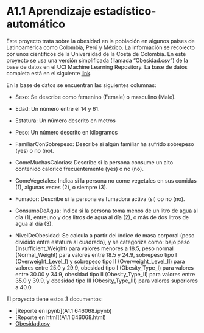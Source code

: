 # A1.1 Aprendizaje estadístico-automático
Este proyecto trata sobre la obesidad en la población en algunos países de Latinoamerica como Colombia, Perú y México. La información se recolecto por unos cientificos de la Universidad de la Costa de Colombia. En este proyecto se usa una versión simplificada (llamada “Obesidad.csv”) de la base de datos en el UCI Machine Learning Repository. La base de datos completa está en el siguiente [link](https://archive.ics.uci.edu/dataset/544/estimation+of+obesity+levels+based+on+eating+habits+and+physical+condition).

En la base de datos se encuentran las siguientes columnas:

* Sexo: Se describe como femenino (Female) o masculino (Male).

* Edad: Un número entre el 14 y 61.

* Estatura: Un número descrito en metros

* Peso: Un número descrito en kilogramos

* FamiliarConSobrepeso: Describe si algún familiar ha sufrido sobrepeso (yes) o no (no).

* ComeMuchasCalorias: Describe si la persona consume un alto contenido calorico frecuentemente (yes) o no (no).

* ComeVegetales: Indica si la persona no come vegetales en sus comidas (1), algunas veces (2), o siempre (3).

* Fumador: Describe si la persona es fumadora activa (si) op no (no).

* ConsumoDeAgua: Indica si la persona toma menos de un litro de agua al día (1), entreuno y dos litros de agua al día (2), o más de dos litros de agua al día (3).

* NivelDeObesidad: Se calcula a partir del índice de masa corporal (peso dividido entre estatura al cuadrado), y se categoriza como: bajo peso (Insufficient_Weight) para valores menores a 18.5, peso normal (Normal_Weight) para valores entre 18.5 y 24.9, sobrepeso tipo I (Overweight_Level_I) y sobrepeso tipo II (Overweight_Level_II) para valores entre 25.0 y 29.9, obesidad tipo I (Obesity_Type_I) para valores entre 30.00 y 34.9, obesidad tipo II (Obesity_Type_II) para valores entre 35.0 y 39.9, y obesidad tipo III (Obesity_Type_III) para valores superiores a 40.0.

El proyecto tiene estos 3 documentos:
* [Reporte en ipynb](A1.1 646068.ipynb)
* [Reporte en html](A1.1 646068.html)
* [Obesidad.csv](Obesidad.csv)
